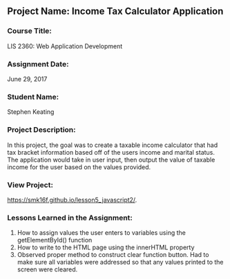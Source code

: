 ## Project Name:  Income Tax Calculator Application

### Course Title:
LIS 2360:  Web Application Development

### Assignment Date:  
June 29, 2017

### Student Name:  
Stephen Keating

### Project Description:
In this project, the goal was to create a taxable income calculator that had tax bracket information 
based off of the users income and marital status. The application would take in user input, then 
output the value of taxable income for the user based on the values provided. 

### View Project:
https://smk16f.github.io/lesson5_javascript2/. 

### Lessons Learned in the Assignment:
1. How to assign values the user enters to variables using the getElementById() function
2. How to write to the HTML page using the innerHTML property
3. Observed proper method to construct clear function button. 
    Had to make sure all variables were addressed so that any values printed to the screen were cleared.

